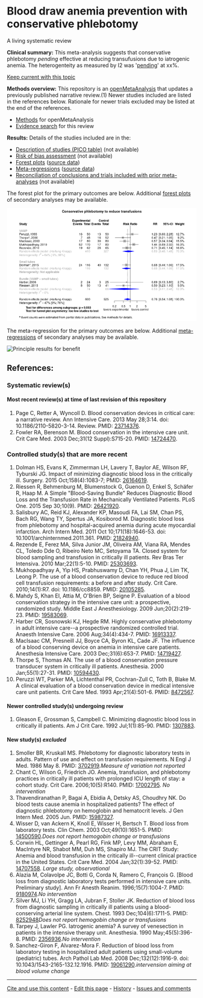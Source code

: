 # Blood draw anemia prevention with conservative phlebotomy

A living systematic review

**Clinical summary:** This meta-analysis suggests that conservative phlebotomy *pending* effective at reducing transufusions due to iatrogenic anemia. The heterogenteity as measured by I2 was '[pending](http://handbook.cochrane.org/chapter_9/9_5_2_identifying_and_measuring_heterogeneity.htm)' at xx%.

[Keep current with this topic](Keep-up.md)

**Methods overview:** This repository is an [openMetaAnalysis](https://openmetaanalysis.github.io/) that updates a previously published narrative review.(1) Newer studies included are listed in the references below. Rationale for newer trials excluded may be listed at the end of the references. 
* [Methods](http://openmetaanalysis.github.io/methods.html) for openMetaAnalysis
* [Evidence search](evidence-search.md) for this review

**Results:** Details of the studies included are in the:
* [Description of studies (PICO table)](../../tree/master/study-details/pico-table.md) (not available)
* [Risk of bias assessment](../../tree/master/study-details/risk-of-bias.md) (not available)
* [Forest plots](../../tree/master/forest-plots) ([source data](../../tree/master/data))
* [Meta-regressions](../../tree/master/metaregression) ([source data](../../tree/master/data))
* [Reconciliation of conclusions and trials included with prior meta-analyses](../../tree/master/reconcilation-tables) (not available)

The forest plot for the primary outcomes are below. Additional [forest plots](../../tree/master/forest-plots) of secondary analyses may be available. 

![Principle results for benefit](https://raw.githubusercontent.com/openMetaAnalysis/Blood-draw-anemia-prevention-with-conservative-phlebotomy/master/forest-plots/Outcome-Primary.png "Principle results for benefit]")

The meta-regression for the primary outcomes are below. Additional [meta-regressions](../../tree/master/metaregression) of secondary analyses may be available. 

![Principle results for benefit](https://raw.githubusercontent.com/openMetaAnalysis/Blood-draw-anemia-prevention-with-conservative-phlebotomy/master/metaregression/Outcome-Primary.png "Principle results for benefit]")

References:
----------------------------------
### Systematic review(s)
#### Most recent review(s) at time of last revision of this repository
1. Page C, Retter A, Wyncoll D. Blood conservation devices in critical care: a narrative review. Ann Intensive Care. 2013 May 28;3:14. doi: 10.1186/2110-5820-3-14. Review. PMID: [23714376](http://pubmed.gov/23714376).
2. Fowler RA, Berenson M. Blood conservation in the intensive care unit. Crit Care Med. 2003 Dec;31(12 Suppl):S715-20. PMID: [14724470](http://pubmed.gov/14724470).

### Controlled study(s) that are more recent
1. Dolman HS, Evans K, Zimmerman LH, Lavery T, Baylor AE, Wilson RF, Tyburski JG. Impact of minimizing diagnostic blood loss in the critically ill. Surgery. 2015 Oct;158(4):1083-7; PMID: [26164619](http://pubmed.gov/26164619).
2. Riessen R, Behmenburg M, Blumenstock G, Guenon D, Enkel S, Schäfer R, Haap M.  A Simple "Blood-Saving Bundle" Reduces Diagnostic Blood Loss and the Transfusion Rate in Mechanically Ventilated Patients. PLoS One. 2015 Sep 30;10(9). PMID: [26421920](http://pubmed.gov/26421920).
3. Salisbury AC, Reid KJ, Alexander KP, Masoudi FA, Lai SM, Chan PS, Bach RG, Wang TY, Spertus JA, Kosiborod M.
Diagnostic blood loss from phlebotomy and hospital-acquired anemia during acute myocardial infarction. Arch Intern Med. 2011 Oct 10;171(18):1646-53. doi: 10.1001/archinternmed.2011.361. PMID: [21824940](http://pubmed.gov/21824940).
4. Rezende E, Ferez MA, Silva Junior JM, Oliveira AM, Viana RA, Mendes CL, Toledo Dde O, Ribeiro Neto MC, Setoyama TA.
Closed system for blood sampling and transfusion in critically ill patients. Rev Bras Ter Intensiva. 2010 Mar;22(1):5-10. PMID: [25303693](http://pubmed.gov/25303693).
5. Mukhopadhyay A, Yip HS, Prabhuswamy D, Chan YH, Phua J, Lim TK, Leong P. The use of a blood conservation device to reduce red blood cell transfusion requirements: a before and after study. Crit Care. 2010;14(1):R7. doi: 10.1186/cc8859. PMID: [20105285](http://pubmed.gov/20105285).
6. Mahdy S, Khan EI, Attia M, O'Brien BP, Seigne P. Evaluation of a blood conservation strategy in the intensive care unit: a prospective, randomized study. Middle East J Anesthesiology. 2009 Jun;20(2):219-23. PMID: [19583069](http://pubmed.gov/19583069).
8. Harber CR, Sosnowski KJ, Hegde RM. Highly conservative phlebotomy in adult intensive care--a prospective randomized controlled trial. Anaesth Intensive Care. 2006 Aug;34(4):434-7. PMID: [16913337](http://pubmed.gov/16913337).
9. MacIsaac CM, Presneill JJ, Boyce CA, Byron KL, Cade JF. The influence of a blood conserving device on anemia in intensive care patients. Anesthesia Intensive Care. 2003 Dec;31(6):653-7. PMID: [14719427](http://pubmed.gov/14719427).
10. Thorpe S, Thomas AN. The use of a blood conservation pressure transducer system in critically ill patients. Anesthesia. 2000 Jan;55(1):27-31. PMID: [10594430](http://pubmed.gov/10594430).
11. Peruzzi WT, Parker MA, Lichtenthal PR, Cochran-Zull C, Toth B, Blake M. A clinical evaluation of a blood conservation device in medical intensive care unit patients. Crit Care Med. 1993 Apr;21(4):501-6. PMID: [8472567](http://pubmed.gov/8472567).

#### Newer controlled study(s) undergoing review
1. Gleason E, Grossman S, Campbell C. Minimizing diagnostic blood loss in critically ill patients. Am J Crit Care. 1992 Jul;1(1):85-90. PMID: [1307883](http://pubmed.gov/1307883).

#### New study(s) *excluded* 
1. Smoller BR, Kruskall MS. Phlebotomy for diagnostic laboratory tests in adults. Pattern of use and effect on transfusion requirements. N Engl J Med. 1986 May 8. PMID: [3702919](http://pubmed.gov/3702919).*Measure of variation not reported*
3. Chant C, Wilson G, Friedrich JO. Anemia, transfusion, and phlebotomy practices in critically ill patients with prolonged ICU length of stay: a cohort study. Crit Care. 2006;10(5):R140. PMID: [17002795](http://pubmed.gov/17002795). *No intervention*
7. Thavendiranathan P, Bagai A, Ebidia A, Detsky AS, Choudhry NK. Do blood tests cause anemia in hospitalized patients? The effect of diagnostic phlebotomy on hemoglobin and hematocrit levels. J Gen Intern Med. 2005 Jun. PMID: [15987327](http://pubmed.gov/15987327).
2. Wisser D, van Ackern K, Knoll E, Wisser H, Bertsch T. Blood loss from laboratory tests. Clin Chem. 2003 Oct;49(10):1651-5. PMID: [14500590](http://pubmed.gov/14500590).*Does not report hemogobin change or transfusions*
3. Corwin HL, Gettinger A, Pearl RG, Fink MP, Levy MM, Abraham E, MacIntyre NR, Shabot MM, Duh MS, Shapiro MJ.
The CRIT Study: Anemia and blood transfusion in the critically ill--current clinical practice in the United States. Crit Care Med. 2004 Jan;32(1):39-52. PMID: [14707558](http://pubmed.gov/14707558). *Large study, observational*
4. Alazia M, Colavolpe JC, Botti G, Corda N, Ramero C, François G.
[Blood loss from diagnostic laboratory tests performed in intensive care units. Preliminary study]. Ann Fr Anesth Reanim. 1996;15(7):1004-7. PMID: [9180974](http://pubmed.gov/9180974).*No intervention*
4. Silver MJ, Li YH, Gragg LA, Jubran F, Stoller JK. Reduction of blood loss from diagnostic sampling in critically ill patients using a blood-conserving arterial line system. Chest. 1993 Dec;104(6):1711-5.  PMID: [8252948](http://pubmed.gov/8252948)*Does not report hemogobin change or transfusions*
5. Tarpey J, Lawler PG. Iatrogenic anemia? A survey of venesection in patients in the intensive therapy unit. Anesthesia. 1990 May;45(5):396-8. PMID: [2356936](http://pubmed.gov/2356936).*No intervention*
7. Sanchez-Giron F, Alvarez-Mora F. Reduction of blood loss from laboratory testing in hospitalized adult patients using small-volume (pediatric) tubes. Arch Pathol Lab Med. 2008 Dec;132(12):1916-9. doi: 10.1043/1543-2165-132.12.1916. PMID: [19061290](http://pubmed.gov/19061290).*intervension aiming at blood volume change*

-------------------------------
[Cite and use this content](https://github.com/openMetaAnalysis/openMetaAnalysis.github.io/blob/master/reusing.MD)  - [Edit this page](../../edit/master/README.md) - [History](../../commits/master/README.md)  - 
[Issues and comments](../../issues?q=is%3Aboth+is%3Aissue)

